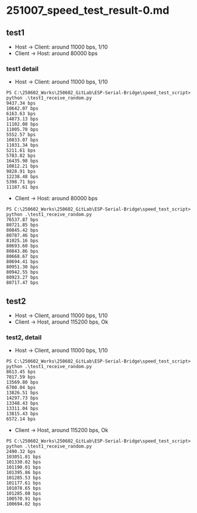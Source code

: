 # 251007_speed_test_result-0.md

## test1
- Host -> Client: around 11000 bps, 1/10
- Client -> Host: around 80000 bps

### test1 detail
- Host -> Client: around 11000 bps, 1/10
```
PS C:\250602_Works\250602_GitLab\ESP-Serial-Bridge\speed_test_script> python .\test1_receive_random.py
9437.34 bps
10642.07 bps
6163.63 bps
14873.13 bps
11102.08 bps
11005.70 bps
5552.57 bps
10833.07 bps
11031.34 bps
5211.61 bps
5783.82 bps
16435.98 bps
10812.21 bps
9828.91 bps
12238.48 bps
5398.71 bps
11187.61 bps
```
- Client -> Host: around 80000 bps
```
PS C:\250602_Works\250602_GitLab\ESP-Serial-Bridge\speed_test_script> python .\test1_receive_random.py
76537.87 bps
80721.85 bps
80845.42 bps
80787.46 bps
81025.16 bps
80693.60 bps
80843.86 bps
80668.67 bps
80694.41 bps
80951.30 bps
80942.55 bps
80923.27 bps
80717.47 bps
```

## test2
- Host -> Client, around 11000 bps, 1/10
- Client -> Host, around 115200 bps, Ok

### test2, detail
- Host -> Client, around 11000 bps, 1/10
```
PS C:\250602_Works\250602_GitLab\ESP-Serial-Bridge\speed_test_script> python .\test1_receive_random.py
8613.45 bps
7017.59 bps
13569.80 bps
6700.04 bps
13826.51 bps
14297.73 bps
13348.43 bps
13311.04 bps
13815.43 bps
6572.14 bps
```
- Client -> Host, around 115200 bps, Ok
```
PS C:\250602_Works\250602_GitLab\ESP-Serial-Bridge\speed_test_script> python .\test1_receive_random.py
2490.32 bps
103051.81 bps
101330.02 bps
101190.01 bps
101395.86 bps
101285.53 bps
101177.61 bps
101078.65 bps
101285.08 bps
100570.91 bps
100694.02 bps
```
